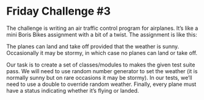 Friday Challenge #3
====================

The challenge is writing an air traffic control program for airplanes. It’s like a mini Boris Bikes assignment with a bit of a twist. The assignment is like this:

The planes can land and take off provided that the weather is sunny. Occasionally it may be stormy, in which case no planes can land or take off. 

Our task is to create a set of classes/modules to makes the given test suite pass. We will need to use random number generator to set the weather (it is normally sunny but on rare occasions it may be stormy). In our tests, we’ll need to use a double to override random weather. Finally, every plane must have a status indicating whether it’s flying or landed.
